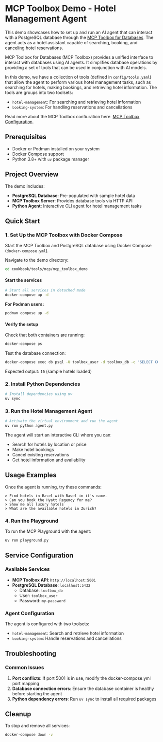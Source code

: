 # MCP Toolbox Demo - Hotel Management Agent

This demo showcases how to set up and run an AI agent that can interact with a PostgreSQL database through the [MCP Toolbox for Databases](https://googleapis.github.io/genai-toolbox/getting-started/introduction/). The agent acts as a hotel assistant capable of searching, booking, and canceling hotel reservations.

MCP Toolbox for Databases (MCP Toolbox) provides a unified interface to interact with databases using AI agents. It simplifies database operations by providing a set of tools that can be used in conjunction with AI models. 

In this demo, we have a collection of tools (defined in `config/tools.yaml`) that allow the agent to perform various hotel management tasks, such as searching for hotels, making bookings, and retrieving hotel information. The tools are groups into two toolsets:
- `hotel-management`: For searching and retrieving hotel information
- `booking-system`: For handling reservations and cancellations

Read more about the MCP Toolbox confiuration here: [MCP Toolbox Configuration](https://googleapis.github.io/genai-toolbox/getting-started/configure/).

## Prerequisites

- Docker or Podman installed on your system
- Docker Compose support
- Python 3.8+ with `uv` package manager

## Project Overview

The demo includes:
- **PostgreSQL Database**: Pre-populated with sample hotel data
- **MCP Toolbox Server**: Provides database tools via HTTP API
- **Python Agent**: Interactive CLI agent for hotel management tasks

## Quick Start

### 1. Set Up the MCP Toolbox with Docker Compose

Start the MCP Toolbox and PostgreSQL database using Docker Compose (`docker-compose.yml`).

Navigate to the demo directory:
```bash
cd cookbook/tools/mcp/mcp_toolbox_demo
```

#### Start the services

```bash
# Start all services in detached mode
docker-compose up -d
```

**For Podman users:**
```bash
podman compose up -d
```

#### Verify the setup

Check that both containers are running:
```bash
docker-compose ps
```

Test the database connection:
```bash
docker-compose exec db psql -U toolbox_user -d toolbox_db -c "SELECT COUNT(*) FROM hotels;"
```
Expected output: `10` (sample hotels loaded)

### 2. Install Python Dependencies

```bash
# Install dependencies using uv
uv sync
```

### 3. Run the Hotel Management Agent

```bash
# Activate the virtual environment and run the agent
uv run python agent.py
```

The agent will start an interactive CLI where you can:
- Search for hotels by location or price
- Make hotel bookings
- Cancel existing reservations
- Get hotel information and availability

## Usage Examples

Once the agent is running, try these commands:

```
> Find hotels in Basel with Basel in it's name.
> Can you book the Hyatt Regency for me?
> Show me all luxury hotels
> What are the available hotels in Zurich?
```

### 4. Run the Playground
To run the MCP Playground with the agent:

```bash
uv run playground.py
```

## Service Configuration

### Available Services

- **MCP Toolbox API**: `http://localhost:5001`
- **PostgreSQL Database**: `localhost:5432`
  - Database: `toolbox_db`
  - User: `toolbox_user`
  - Password: `my-password`

### Agent Configuration

The agent is configured with two toolsets:
- `hotel-management`: Search and retrieve hotel information
- `booking-system`: Handle reservations and cancellations

## Troubleshooting

### Common Issues

1. **Port conflicts**: If port 5001 is in use, modify the docker-compose.yml port mapping
2. **Database connection errors**: Ensure the database container is healthy before starting the agent
3. **Python dependency errors**: Run `uv sync` to install all required packages


## Cleanup

To stop and remove all services:
```bash
docker-compose down -v
```